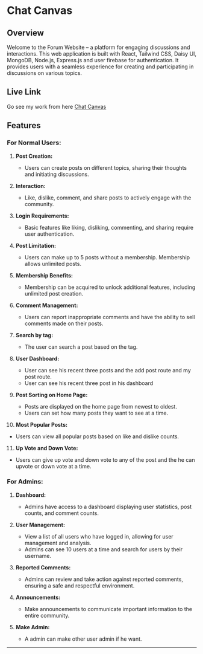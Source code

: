 # Chat Canvas

## Overview

Welcome to the Forum Website – a platform for engaging discussions and interactions. This web application is built with React, Tailwind CSS, Daisy UI, MongoDB, Node.js, Express.js and user firebase for authentication. It provides users with a seamless experience for creating and participating in discussions on various topics.

## Live Link

Go see my work from here [Chat Canvas](https://chat-canvas-725c3.web.app)

## Features

### For Normal Users:

1. **Post Creation:**

   - Users can create posts on different topics, sharing their thoughts and initiating discussions.

2. **Interaction:**

   - Like, dislike, comment, and share posts to actively engage with the community.

3. **Login Requirements:**

   - Basic features like liking, disliking, commenting, and sharing require user authentication.

4. **Post Limitation:**

   - Users can make up to 5 posts without a membership. Membership allows unlimited posts.

5. **Membership Benefits:**

   - Membership can be acquired to unlock additional features, including unlimited post creation.

6. **Comment Management:**

   - Users can report inappropriate comments and have the ability to sell comments made on their posts.

7. **Search by tag:**

   - The user can search a post based on the tag.

8. **User Dashboard:**

   - User can see his recent three posts and the add post route and my post route.
   - User can see his recent three post in his dashboard

9. **Post Sorting on Home Page:**

   - Posts are displayed on the home page from newest to oldest.
   - Users can set how many posts they want to see at a time.

10. **Most Popular Posts:**

- Users can view all popular posts based on like and dislike counts.

11. **Up Vote and Down Vote:**

- Users can give up vote and down vote to any of the post and the he can upvote or down vote at a time.

### For Admins:

1. **Dashboard:**

   - Admins have access to a dashboard displaying user statistics, post counts, and comment counts.

2. **User Management:**

   - View a list of all users who have logged in, allowing for user management and analysis.
   - Admins can see 10 users at a time and search for users by their username.

3. **Reported Comments:**

   - Admins can review and take action against reported comments, ensuring a safe and respectful environment.

4. **Announcements:**

   - Make announcements to communicate important information to the entire community.

5. **Make Admin:**
   - A admin can make other user admin if he want.

---
